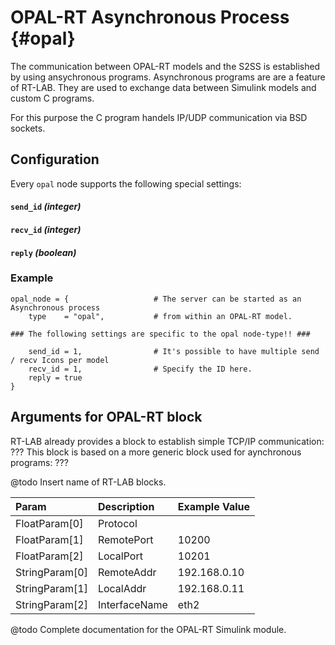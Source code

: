 # OPAL-RT Asynchronous Process {#opal}

The communication between OPAL-RT models and the S2SS is established by using ansychronous programs.
Asynchronous programs are are a feature of RT-LAB. They are used to exchange data between Simulink models and custom C programs.

For this purpose the C program handels IP/UDP communication via BSD sockets.

## Configuration

Every `opal` node supports the following special settings:

#### `send_id` *(integer)*

#### `recv_id` *(integer)*

#### `reply` *(boolean)*

### Example

	opal_node = {					# The server can be started as an Asynchronous process
		type	= "opal",			# from within an OPAL-RT model.
		
	### The following settings are specific to the opal node-type!! ###

		send_id	= 1,				# It's possible to have multiple send / recv Icons per model
		recv_id	= 1,				# Specify the ID here.
		reply = true
	}

## Arguments for OPAL-RT block

RT-LAB already provides a block to establish simple TCP/IP communication: ???
This block is based on a more generic block used for aynchronous programs: ???

@todo Insert name of RT-LAB blocks.

| Param		 | Description   | Example Value  |
| :------------- | :------------ |:-------------- |
| FloatParam[0]	 | Protocol      |                |
| FloatParam[1]  | RemotePort    | 10200          |
| FloatParam[2]  | LocalPort	 | 10201          |
| StringParam[0] | RemoteAddr	 | 192.168.0.10   |
| StringParam[1] | LocalAddr	 | 192.168.0.11   |
| StringParam[2] | InterfaceName | eth2           |

@todo Complete documentation for the OPAL-RT Simulink module.
